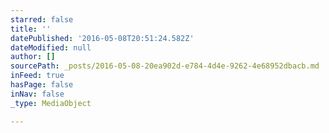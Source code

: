 ```yaml
---
starred: false
title: ''
datePublished: '2016-05-08T20:51:24.582Z'
dateModified: null
author: []
sourcePath: _posts/2016-05-08-20ea902d-e784-4d4e-9262-4e68952dbacb.md
inFeed: true
hasPage: false
inNav: false
_type: MediaObject

---
```

